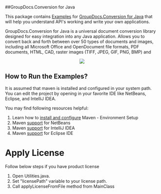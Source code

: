 ##GroupDocs.Conversion for Java

This package contains [Examples](https://github.com/groupdocsconversion/GroupDocs_Conversion_Java/tree/master/Examples) for [GroupDocs.Conversion for Java](#) that will help you understand API's working and write your own applications.

GroupDocs.Conversion for Java is a universal document conversion library designed for easy integration into any Java application. Allows you to convert back and forth between over 50 types of documents and images, including all Microsoft Office and OpenDocument file formats, PDF documents, HTML, CAD, raster images (TIFF, JPEG, GIF, PNG, BMP) and 

<p align="center">

  <a title="Download complete GroupDocs.Conversion for Java source code" href="https://codeload.github.com/groupdocs-conversion/GroupDocs.Conversion-for-Java">
	<img src="https://raw.github.com/AsposeExamples/java-examples-dashboard/master/images/downloadZip-Button-Large.png" />
  </a>
</p>

## How to Run the Examples?

It is assumed that maven is installed and configured in your system path. You can edit the project by opening in your favorite IDE like NetBeans, Eclipse, and IntelliJ IDEA.

You may find following resources helpful:

1. Learn how to <a href="http://www.tutorialspoint.com/maven/maven_environment_setup.htm">install and configure</a> Maven - Environment Setup
2. Maven <a href="http://www.tutorialspoint.com/maven/maven_netbeans.htm">support</a> for NetBeans
3. Maven <a href="http://www.tutorialspoint.com/maven/maven_intellij_idea.htm">support</a> for IntelliJ IDEA
4. Maven <a href="http://www.tutorialspoint.com/maven/maven_eclispe_ide.htm">support</a> for Eclipse IDE

# Apply License

Follow below steps if you have product license

1. Open Utilities.java.
2. Set "licensePath" variable to your license path.
3. Call applyLicenseFromFile method from MainClass